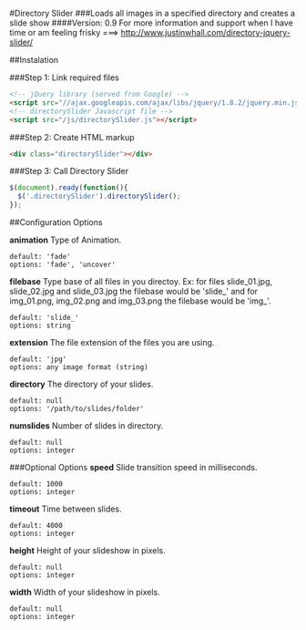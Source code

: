 #Directory Slider
###Loads all images in a specified directory and creates a slide show
####Version: 0.9
For more information and support when I have time or am feeling frisky ===> http://www.justinwhall.com/directory-jquery-slider/


##Instalation

###Step 1: Link required files
```html
<!-- jQuery library (served from Google) -->
<script src="//ajax.googleapis.com/ajax/libs/jquery/1.8.2/jquery.min.js"></script>
<!-- directorySlider Javascript file -->
<script src="/js/directorySlider.js"></script>
```

###Step 2: Create HTML markup
 ```html
<div class="directorySlider"></div>
```

###Step 3: Call Directory Slider
```javascript
$(document).ready(function(){
  $('.directorySlider').directorySlider();
});
```

##Configuration Options

**animation**
Type of Animation.
```
default: 'fade'
options: 'fade', 'uncover'
```
**filebase**
Type base of all files in you directoy. Ex: for files slide_01.jpg, slide_02.jpg and slide_03.jpg the filebase would be 'slide_' and for img_01.png, img_02.png and img_03.png the filebase would be 'img_'.
```
default: 'slide_'
options: string
```
**extension**
The file extension of the files you are using.
```
default: 'jpg'
options: any image format (string)
```
**directory**
The directory of your slides.
```
default: null
options: '/path/to/slides/folder'
```
**numslides**
Number of slides in directory.
```
default: null
options: integer
```
###Optional Options
**speed**
Slide transition speed in milliseconds.
```
default: 1000
options: integer
```
**timeout**
Time between slides.
```
default: 4000
options: integer
```
**height**
Height of your slideshow in pixels.
```
default: null
options: integer
```
**width**
Width of your slideshow in pixels.
```
default: null
options: integer
```
